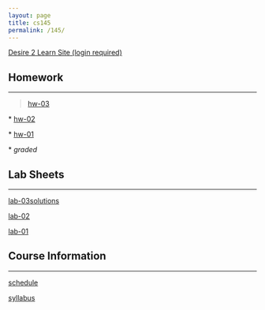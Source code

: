 ```yaml
---
layout: page
title: cs145
permalink: /145/
---
```


[Desire 2 Learn Site (login required)](https://nmhu.desire2learn.com/d2l/home/28410)

Homework
---

----

> [hw-03](/145/hw03) 

\* [hw-02](/145/hw02)

\* [hw-01](/145/hw01)

\* *graded*

Lab Sheets 
---

----

[lab-03](/145/lab03)[solutions](/145/lab03-sols/)

[lab-02](/145/lab02)

[lab-01](/145/lab01)


Course Information
---

----

[schedule](/145/schedule/)

[syllabus](/145/syllabus/)




